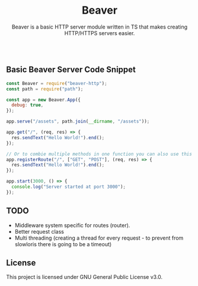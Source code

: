 <h1 align="center"> Beaver </h1>

<p align="center">Beaver is a basic HTTP server module written in TS that makes creating HTTP/HTTPS servers easier.</p>

<br/> <br/>

## Basic Beaver Server Code Snippet

```js
const Beaver = require("beaver-http");
const path = require("path");

const app = new Beaver.App({
  debug: true,
});

app.serve("/assets", path.join(__dirname, "/assets"));

app.get("/", (req, res) => {
  res.sendText("Hello World!").end();
});

// Or to combie multiple methods in one function you can also use this approach.
app.registerRoute("/", ["GET", "POST"], (req, res) => {
  res.sendText("Hello World!").end();
});

app.start(3000, () => {
  console.log("Server started at port 3000");
});
```

## TODO

- Middleware system specific for routes (router).
- Better request class
- Multi threading (creating a thread for every request - to prevent from slowloris there is going to be a timeout)

## License

This project is licensed under GNU General Public License v3.0.
